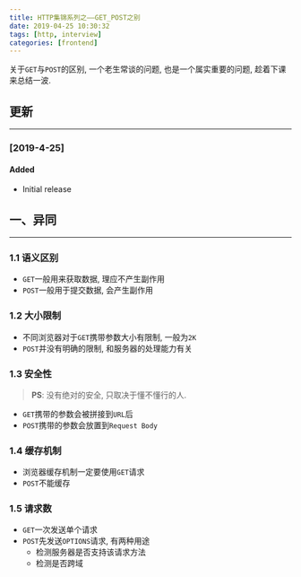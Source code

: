 ```yaml
---
title: HTTP集锦系列之——GET_POST之别
date: 2019-04-25 10:30:32
tags: [http, interview]
categories: [frontend]
---
```



关于`GET`与`POST`的区别, 一个老生常谈的问题, 也是一个属实重要的问题, 趁着下课来总结一波.


<!-- more -->


## 更新

------

### [2019-4-25]

#### Added

- Initial release

## 一、异同

------

### 1.1 语义区别

- `GET`一般用来获取数据, 理应不产生副作用
- `POST`一般用于提交数据, 会产生副作用

### 1.2 大小限制

- 不同浏览器对于`GET`携带参数大小有限制, 一般为`2K`
- `POST`并没有明确的限制, 和服务器的处理能力有关

### 1.3 安全性

> **PS**: 没有绝对的安全, 只取决于懂不懂行的人.

- `GET`携带的参数会被拼接到`URL`后
- `POST`携带的参数会放置到`Request Body`

### 1.4 缓存机制

- 浏览器缓存机制一定要使用`GET`请求
- `POST`不能缓存

### 1.5 请求数

- `GET`一次发送单个请求
- `POST`先发送`OPTIONS`请求, 有两种用途
  - 检测服务器是否支持该请求方法
  - 检测是否跨域